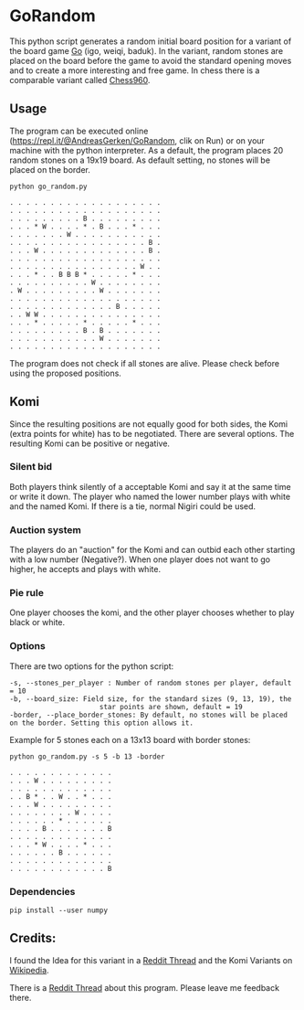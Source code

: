 # GoRandom

This python script generates a random initial board position for a variant of the board game [Go](https://en.wikipedia.org/wiki/Go_(game)) (igo, weiqi, baduk). In the variant, random stones are placed on the board before the game to avoid the standard opening moves and to create a more interesting and free game. In chess there is a comparable variant called [Chess960](https://de.wikipedia.org/wiki/Chess960).

## Usage
The program can be executed online (https://repl.it/@AndreasGerken/GoRandom, clik on Run) or on your machine with the python interpreter. As a default, the program places 20 random stones on a 19x19 board. As default setting, no stones will be placed on the border.

```
python go_random.py

. . . . . . . . . . . . . . . . . . .
. . . . . . . . . . . . . . . . . . .
. . . . . . . . . B . . . . . . . . .
. . . * W . . . . * . B . . . * . . .
. . . . . . . W . . . . . . . . . . .
. . . . . . . . . . . . . . . . . B .
. . . W . . . . . . . . . . . . . B .
. . . . . . . . . . . . . . . . . . .
. . . . . . . . . . . . . . . . W . .
. . . * . . B B B * . . . . . * . . .
. . . . . . . . . . W . . . . . . . .
. W . . . . . . . . . W . . . . . . .
. . . . . . . . . . . . . . . . . . .
. . . . . . . . . . . . . B . . . . .
. . W W . . . . . . . . . . . . . . .
. . . * . . . . . * . . . . . * . . .
. . . . . . . . . B . B . . . . . . .
. . . . . . . . . . . W . . . . . . .
. . . . . . . . . . . . . . . . . . . 
```

The program does not check if all stones are alive. Please check before using the proposed positions.

## Komi
Since the resulting positions are not equally good for both sides, the Komi (extra points for white) has to be negotiated. There are several options. The resulting Komi can be positive or negative.

### Silent bid
Both players think silently of a acceptable Komi and say it at the same time or write it down.
The player who named the lower number plays with white and the named Komi. If there is a tie, normal Nigiri could be used.

### Auction system
The players do an "auction" for the Komi and can outbid each other starting with a low number (Negative?). When one player does not want to go higher, he accepts and plays with white.

### Pie rule
One player chooses the komi, and the other player chooses whether to play black or white.


### Options
There are two options for the python script:
```
-s, --stones_per_player : Number of random stones per player, default = 10
-b, --board_size: Field size, for the standard sizes (9, 13, 19), the
                      star points are shown, default = 19
-border, --place_border_stones: By default, no stones will be placed on the border. Setting this option allows it.

```
Example for 5 stones each on a 13x13 board with border stones:
```
python go_random.py -s 5 -b 13 -border

. . . . . . . . . . . . .
. . . W . . . . . . . . .
. . . . . . . . . . . . .
. . B * . . W . . * . . .
. . . W . . . . . . . . .
. . . . . . . . W . . . .
. . . . . . * . . . . . .
. . . . B . . . . . . . B
. . . . . . . . . . . . .
. . . * W . . . . * . . .
. . . . . . B . . . . . .
. . . . . . . . . . . . .
. . . . . . . . . . . . B
```

### Dependencies

```
pip install --user numpy
```

## Credits:
I found the Idea for this variant in a [Reddit Thread](https://www.reddit.com/r/baduk/comments/7mc30y/ke_jies_comment_related_to_the_alphago_teaching/drt8lra/) and the Komi Variants on [Wikipedia](https://en.wikipedia.org/wiki/Komidashi).

There is a [Reddit Thread](https://www.reddit.com/r/baduk/comments/84az47/gorandom_variant_initial_position_generator/) about this program. Please leave me feedback there.
